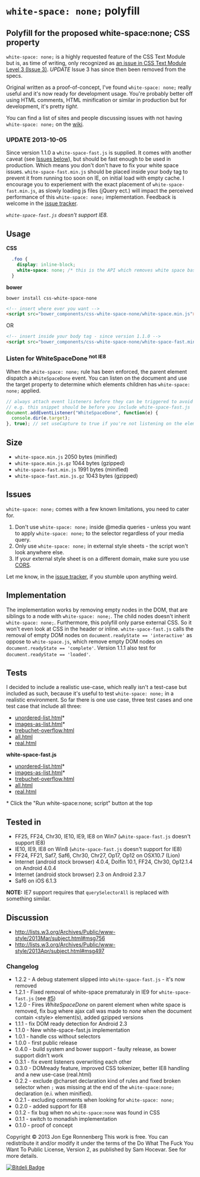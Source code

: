 ``white-space: none;`` polyfill
===============================

## Polyfill for the proposed white-space:none; CSS property

`white-space: none;` is a highly requested feature of the CSS Text Module but is, as time of writing, only recognized as [an issue in CSS Text Module Level 3 (Issue 3)](http://www.w3.org/TR/2012/WD-css3-text-20121113/#pre-line). *UPDATE* Issue 3 has since then been removed from the specs.

Original written as a proof-of-concept, I've found `white-space: none;` really useful and it's now ready for development usage. You're probably better off using HTML comments, HTML minification or similar in production but for development, it's pretty *tight*.

You can find a list of sites and people discussing issues with not having `white-space: none;` on the [wiki](https://github.com/dotnetCarpenter/white-space/wiki).

### UPDATE 2013-10-05 ###
Since version 1.1.0 a `white-space-fast.js` is supplied. It comes with another caveat (see [Issues below](./#issues)), but should be fast enough to be used in production. Which means you don't don't have to fix your white space issues.
`white-space-fast.min.js` should be placed inside your body tag to prevent it from running too soon on IE, on initial load with empty cache.
I encourage you to experiement with the exact placement of `white-space-fast.min.js`, as slowly loading js files (jQuery ect.) will impact the perceived performance of this ``white-space: none;`` implementation. Feedback is welcome in the [issue tracker](https://github.com/dotnetCarpenter/white-space/issues). 

*`white-space-fast.js` doesn't support IE8.*

## Usage
**CSS**
```css
  .foo {
    display: inline-block;
    white-space: none; /* this is the API which removes white space based on your CSS selector */
  }
```

**bower**
```shell
bower install css-white-space-none
```

```html
<!-- insert where ever you want -->
<script src="bower_components/css-white-space-none/white-space.min.js"></script>
```
OR
```html
<!-- insert inside your body tag - since version 1.1.0 -->
<script src="bower_components/css-white-space-none/white-space-fast.min.js"></script>
```

### Listen for WhiteSpaceDone <sup>not IE8</sup>
When the `white-space: none;` rule has been enforced, the parent element dispatch a `WhiteSpaceDone` event. You can listen on the document and use the target property to determine which elements children has `white-space: none;` applied.

```javascript
// always attach event listeners before they can be triggered to avoid race conditions,
// e.g. this snippet should be before you include white-space-fast.js
document.addEventListener("WhiteSpaceDone", function(e) {
  console.dir(e.target);
}, true); // set useCapture to true if you're not listening on the element dispatching WhiteSpaceDone
```

## Size
+ `white-space.min.js` 2050 bytes (minified)
+ `white-space.min.js.gz` 1044 bytes (gzipped)
+ `white-space-fast.min.js` 1991 bytes (minified)
+ `white-space-fast.min.js.gz` 1043 bytes (gzipped)

## Issues
`white-space: none;` comes with a few known limitations, you need to cater for.

1. Don't use `white-space: none;` inside @media queries - unless you want to apply `white-space: none;` to the selector regardless of your media query.
2. Only use `white-space: none;` in external style sheets - the script won't look anywhere else.
3. If your external style sheet is on a different domain, make sure you use [CORS](http://www.w3.org/TR/cors/).

Let me know, in the [issue tracker](https://github.com/dotnetCarpenter/white-space/issues), if you stumble upon anything weird.

## Implementation
The implementation works by removing empty nodes in the DOM, that are siblings to a node with ``white-space: none;``. The child nodes doesn't inherit ``white-space: none;``.
Furthermore, this polyfill only parse external CSS. So it won't even look at CSS in the header or inline.
`white-space-fast.js` calls the removal of empty DOM nodes on `document.readyState == 'interactive'` as oppose to `white-space.js`, which remove empty DOM nodes on `document.readyState == 'complete'`.
Version 1.1.1 also test for `document.readyState == 'loaded'`.

## Tests

I decided to include a realistic use-case, which really isn't a test-case but included as such, because
it's useful to test `white-space: none;` in a realistic environment.
So far there is one use case, three test cases and one test case that include all three:

+ [unordered-list.html](http://dotnetcarpenter.github.io/white-space/test-cases/unordered-list.html)*
+ [images-as-list.html](http://dotnetcarpenter.github.io/white-space/test-cases/images-as-list.html)*
+ [trebuchet-overflow.html](http://dotnetcarpenter.github.io/white-space/test-cases/trebuchet-overflow.html)
+ [all.html](http://dotnetcarpenter.github.io/white-space/test-cases/all.html)
+ [real.html](http://dotnetcarpenter.github.io/white-space/test-cases/real.html)

**white-space-fast.js**
+ [unordered-list.html](http://dotnetcarpenter.github.io/white-space/test-cases/white-space-fast/unordered-list.html)*
+ [images-as-list.html](http://dotnetcarpenter.github.io/white-space/test-cases/white-space-fast/images-as-list.html)*
+ [trebuchet-overflow.html](http://dotnetcarpenter.github.io/white-space/test-cases/white-space-fast/trebuchet-overflow.html)
+ [all.html](http://dotnetcarpenter.github.io/white-space/test-cases/white-space-fast/all.html)
+ [real.html](http://dotnetcarpenter.github.io/white-space/test-cases/white-space-fast/real.html)

\* Click the "Run white-space:none; script" button at the top

## Tested in
+ FF25, FF24, Chr30, IE10, IE9, IE8 on Win7 (`white-space-fast.js` doesn't support IE8)
+ IE10, IE9, IE8 on Win8 (`white-space-fast.js` doesn't support for IE8)
+ FF24, FF21, Saf7, Saf6, Chr30, Chr27, Op17, Op12 on OSX10.7 (Lion)
+ Internet (android stock browser) 4.0.4, Dolfin 10.1, FF24, Chr30, Op12.1.4 on Android 4.0.4
+ Internet (android stock browser) 2.3 on Android 2.3.7
+ Saf6 on iOS 6.1.3

**NOTE:** IE7 support requires that `querySelectorAll` is replaced with something similar.

## Discussion
+ http://lists.w3.org/Archives/Public/www-style/2013Mar/subject.html#msg756
+ http://lists.w3.org/Archives/Public/www-style/2013Apr/subject.html#msg497

### Changelog
+ 1.2.2 - A debug statement slipped into `white-space-fast.js` - it's now removed
+ 1.2.1 - Fixed removal of white-space prematuraly in IE9 for `white-space-fast.js` (see [#5](https://github.com/dotnetCarpenter/white-space/issues/5))
+ 1.2.0 - Fires *WhiteSpaceDone* on parent element when white space is removed, fix bug where ajax call was made to *none* when the document contain \<style\> element(s), added gzipped versions
+ 1.1.1 - fix DOM ready detection for Android 2.3
+ 1.1.0 - New white-space-fast.js implementation
+ 1.0.1 - handle css without selectors
+ 1.0.0 - first public release
+ 0.4.0 - build system and bower support - faulty release, as bower support didn't work
+ 0.3.1 - fix event listeners overwriting each other
+ 0.3.0 - DOMready feature, improved CSS tokenizer, better IE8 handling and a new use-case (real.html)
+ 0.2.2 - exclude @charset declaration kind of rules and fixed broken selector when `;` was missing at the end of the `white-space:none;` declaration (e.i. when minified).
+ 0.2.1 - excluding comments when looking for `white-space: none;`
+ 0.2.0 - added support for IE8
+ 0.1.2 - fix bug when no `white-space:none` was found in CSS
+ 0.1.1 - switch to monadish implementation
+ 0.1.0 - proof of concept

Copyright © 2013 Jon Ege Ronnenberg
This work is free. You can redistribute it and/or modify it under the
terms of the Do What The Fuck You Want To Public License, Version 2,
as published by Sam Hocevar. See <LICENSE> for more details.

[![Bitdeli Badge](https://d2weczhvl823v0.cloudfront.net/dotnetCarpenter/white-space/trend.png)](https://bitdeli.com/free "Bitdeli Badge")

